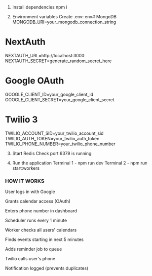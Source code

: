 
1. Install dependencies
npm i


2. Environment variables
Create .env:
env# MongoDB
MONGODB_URI=your_mongodb_connection_string

# NextAuth
NEXTAUTH_URL=http://localhost:3000
NEXTAUTH_SECRET=generate_random_secret_here

# Google OAuth
GOOGLE_CLIENT_ID=your_google_client_id
GOOGLE_CLIENT_SECRET=your_google_client_secret

# Twilio 3
TWILIO_ACCOUNT_SID=your_twilio_account_sid
TWILIO_AUTH_TOKEN=your_twilio_auth_token
TWILIO_PHONE_NUMBER=your_twilio_phone_number


3. Start Redis
Check port 6379 is running


4. Run the application
Terminal 1 - npm run dev
Terminal 2 - npm run start:workers

### HOW IT WORKS
User logs in with Google 
    
Grants calendar access (OAuth)
    
Enters phone number in dashboard
    
Scheduler runs every 1 minute
    
Worker checks all users' calendars
    
Finds events starting in next 5 minutes
    
Adds reminder job to queue
    
Twilio calls user's phone
    
Notification logged (prevents duplicates)


